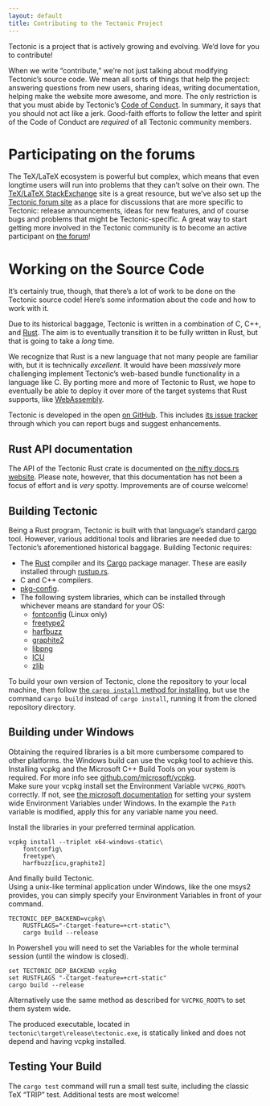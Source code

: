 ```yaml
---
layout: default
title: Contributing to the Tectonic Project
---
```


Tectonic is a project that is actively growing and evolving. We’d love for you
to contribute!

When we write “contribute,” we’re not just talking about modifying Tectonic’s
source code. We mean all sorts of things that help the project: answering
questions from new users, sharing ideas, writing documentation, helping make
the website more awesome, and more. The only restriction is that you must
abide by Tectonic’s
[Code of Conduct](https://github.com/tectonic-typesetting/tectonic/blob/master/CODE_OF_CONDUCT.md).
In summary, it says that you should not act like a jerk. Good-faith efforts to
follow the letter and spirit of the Code of Conduct are *required* of all
Tectonic community members.


# Participating on the forums

The TeX/LaTeX ecosystem is powerful but complex, which means that even
longtime users will run into problems that they can’t solve on their own. The
[TeX/LaTeX StackExchange](https://tex.stackexchange.com/) site is a great
resource, but we’ve also set up the
[Tectonic forum site](https://tectonic.newton.cx/) as a place for discussions
that are more specific to Tectonic: release announcements, ideas for new
features, and of course bugs and problems that might be Tectonic-specific. A
great way to start getting more involved in the Tectonic community is to
become an active participant on [the forum](https://tectonic.newton.cx/)!


# Working on the Source Code

It’s certainly true, though, that there’s a lot of work to be done on the
Tectonic source code! Here’s some information about the code and how to work
with it.

Due to its historical baggage, Tectonic is written in a combination of C, C++,
and [Rust](https://www.rust-lang.org/). The aim is to eventually transition it
to be fully written in Rust, but that is going to take a *long* time.

We recognize that Rust is a new language that not many people are familiar
with, but it is technically *excellent*. It would have been *massively* more
challenging implement Tectonic’s web-based bundle functionality in a language
like C. By porting more and more of Tectonic to Rust, we hope to eventually be
able to deploy it over more of the target systems that Rust supports, like
[WebAssembly](https://webassembly.org/).

Tectonic is developed in the open
[on GitHub](https://www.github.com/tectonic-typesetting/tectonic/). This
includes
[its issue tracker](https://www.github.com/tectonic-typesetting/tectonic/issues/)
through which you can report bugs and suggest enhancements.


## Rust API documentation

The API of the Tectonic Rust crate is documented on
[the nifty docs.rs website](https://docs.rs/tectonic). Please note, however,
that this documentation has not been a focus of effort and is *very* spotty.
Improvements are of course welcome!


## Building Tectonic

Being a Rust program, Tectonic is built with that language’s standard
[cargo](https://doc.crates.io/) tool. However, various additional tools and
libraries are needed due to Tectonic’s aforementioned historical baggage.
Building Tectonic requires:

- The [Rust](https://www.rust-lang.org/) compiler and its
  [Cargo](https://crates.io/) package manager. These are easily installed
  through [rustup.rs](https://www.rustup.rs).
- C and C++ compilers.
- [pkg-config](https://www.freedesktop.org/wiki/Software/pkg-config/).
- The following system libraries, which can be installed through whichever means are
  standard for your OS:
  - [fontconfig](https://www.freedesktop.org/wiki/Software/fontconfig/) (Linux only)
  - [freetype2](https://www.freetype.org/)
  - [harfbuzz](https://www.freedesktop.org/wiki/Software/HarfBuzz/)
  - [graphite2](https://scripts.sil.org/cms/scripts/page.php?site_id=projects&item_id=graphite_home)
  - [libpng](http://www.libpng.org/)
  - [ICU](http://site.icu-project.org/)
  - [zlib](https://www.zlib.net/)

To build your own version of Tectonic, clone the repository to your local
machine, then follow
[the `cargo install` method for installing](install.html#the-cargo-install-method),
but use the command `cargo build` instead of `cargo install`, running it from
the cloned repository directory.

## Building under Windows

Obtaining the required libraries is a bit more cumbersome compared to other
platforms. the Windows build can use the vcpkg tool to achieve this.
Installing vcpkg and the Microsoft C++ Build Tools on your
system is required. For more info see
[github.com/microsoft/vcpkg](https://github.com/microsoft/vcpkg).  
Make sure your
vcpkg install set the Environment Variable `%VCPKG_ROOT%` correctly. If not, see [the
microsoft
documentation](https://docs.microsoft.com/en-US/previous-versions/office/developer/sharepoint-2010/ee537574(v=office.14))
for setting your system wide Environment Variables under Windows. In the example
the `Path` variable is modified, apply this for any variable name you need.

Install the libraries in your preferred terminal application. 

```
vcpkg install --triplet x64-windows-static\
    fontconfig\
    freetype\
    harfbuzz[icu,graphite2]
```

And finally build Tectonic.  
Using a unix-like terminal application under Windows, like the one msys2
provides, you can simply specify your Environment Variables in front of your
command.

```
TECTONIC_DEP_BACKEND=vcpkg\
    RUSTFLAGS="-Ctarget-feature=+crt-static"\
    cargo build --release
```

In Powershell you will need to set the Variables for the whole terminal session
(until the window is closed).

```
set TECTONIC_DEP_BACKEND vcpkg
set RUSTFLAGS "-Ctarget-feature=+crt-static"
cargo build --release
```

 Alternatively use the same method as described for `%VCPKG_ROOT%` to set them system wide.
 
 The produced executable, located in `tectonic\target\release\tectonic.exe`, is statically linked and does not depend and having vcpkg installed.

## Testing Your Build

The `cargo test` command will run a small test suite, including the classic
TeX “TRIP” test. Additional tests are most welcome!
